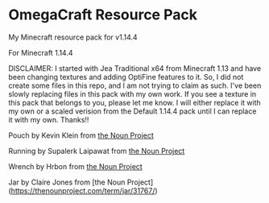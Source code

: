 # OmegaCraft Resource Pack
 My Minecraft resource pack for v1.14.4

For Minecraft 1.14.4

DISCLAIMER:  I started with Jea Traditional x64 from Minecraft 1.13 and have been changing textures and adding OptiFine features to it.  So, I did not create some files in this repo, and I am not trying to claim as such.  I've been slowly replacing files in this pack with my own work.  If you see a texture in this pack that belongs to you, please let me know.  I will either replace it with my own or a scaled verision from the Default 1.14.4 pack until I can replace it with my own.  Thanks!!

Pouch by Kevin Klein from [the Noun Project](https://thenounproject.com)

Running by Supalerk Laipawat from [the Noun Project](https://thenounproject.com)

Wrench by Hrbon from [the Noun Project](https://thenounproject.com)

Jar by Claire Jones from [the Noun Project] (https://thenounproject.com/term/jar/31767/)

